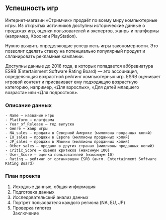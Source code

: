 ## Успешность игр

Интернет-магазин «Стримчик» продаёт по всему миру компьютерные игры. Из открытых источников доступны исторические данные о продажах игр, оценки пользователей и экспертов, жанры и платформы (например, Xbox или PlayStation).

Нужно выявить определяющие успешность игры закономерности. Это позволит сделать ставку на потенциально популярный продукт и спланировать рекламные кампании.

Доступны данные до 2016 года, в которых попадается аббревиатура ESRB (Entertainment Software Rating Board) — это ассоциация, определяющая возрастной рейтинг компьютерных игр. ESRB оценивает игровой контент и присваивает ему подходящую возрастную категорию, например, «Для взрослых», «Для детей младшего возраста» или «Для подростков».

### Описание данных

    - Name — название игры
    - Platform — платформа
    - Year_of_Release — год выпуска
    - Genre — жанр игры
    - NA_sales — продажи в Северной Америке (миллионы проданных копий)
    - EU_sales — продажи в Европе (миллионы проданных копий)
    - JP_sales — продажи в Японии (миллионы проданных копий)
    - Other_sales — продажи в других странах (миллионы проданных копий)
    - Critic_Score — оценка критиков (максимум 100)
    - User_Score — оценка пользователей (максимум 10)
    - Rating — рейтинг от организации ESRB (англ. Entertainment Software Rating Board)
    
### План проекта

1. Исходные данные, общая информация
2. Подготовка данных
3. Исследовательский анализ данных
4. Портрет пользователя каждого региона (NA, EU, JP)
5. Проверка гипотез<br>
Заключение
